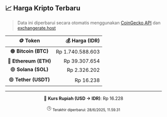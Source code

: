 

<!-- HARGA_KRIPTO -->
## 📈 Harga Kripto Terbaru

> Data ini diperbarui secara otomatis menggunakan [CoinGecko API](https://www.coingecko.com/) dan [exchangerate.host](https://exchangerate.host/)

<div align="center">

| 🪙 Token | 💰 Harga (IDR) |
|:------:|---------------:|
| 🟠 **Bitcoin (BTC)**   | Rp 1.740.588.603 |
| 🔵 **Ethereum (ETH)**  | Rp 39.307.654 |
| 🟣 **Solana (SOL)**    | Rp 2.326.202 |
| 🟢 **Tether (USDT)**   | Rp 16.238 |

---

💱 **Kurs Rupiah (USD → IDR)**: Rp 16.228

🕒 <sub>Terakhir diperbarui: 28/6/2025, 11.59.31</sub>

</div>
<!-- /HARGA_KRIPTO -->
